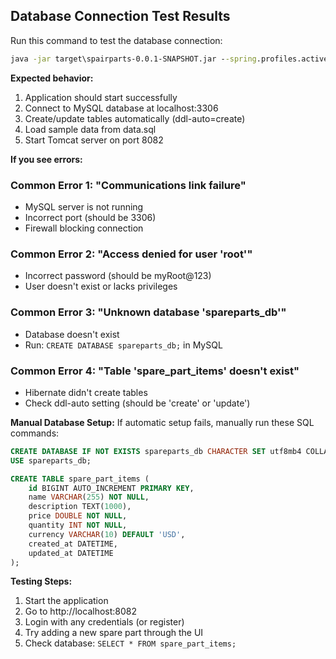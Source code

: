 ## Database Connection Test Results

Run this command to test the database connection:

```cmd
java -jar target\spairparts-0.0.1-SNAPSHOT.jar --spring.profiles.active=dev
```

**Expected behavior:**
1. Application should start successfully
2. Connect to MySQL database at localhost:3306
3. Create/update tables automatically (ddl-auto=create)
4. Load sample data from data.sql
5. Start Tomcat server on port 8082

**If you see errors:**

### Common Error 1: "Communications link failure"
- MySQL server is not running
- Incorrect port (should be 3306)
- Firewall blocking connection

### Common Error 2: "Access denied for user 'root'"
- Incorrect password (should be myRoot@123)
- User doesn't exist or lacks privileges

### Common Error 3: "Unknown database 'spareparts_db'"
- Database doesn't exist
- Run: `CREATE DATABASE spareparts_db;` in MySQL

### Common Error 4: "Table 'spare_part_items' doesn't exist"
- Hibernate didn't create tables
- Check ddl-auto setting (should be 'create' or 'update')

**Manual Database Setup:**
If automatic setup fails, manually run these SQL commands:

```sql
CREATE DATABASE IF NOT EXISTS spareparts_db CHARACTER SET utf8mb4 COLLATE utf8mb4_unicode_ci;
USE spareparts_db;

CREATE TABLE spare_part_items (
    id BIGINT AUTO_INCREMENT PRIMARY KEY,
    name VARCHAR(255) NOT NULL,
    description TEXT(1000),
    price DOUBLE NOT NULL,
    quantity INT NOT NULL,
    currency VARCHAR(10) DEFAULT 'USD',
    created_at DATETIME,
    updated_at DATETIME
);
```

**Testing Steps:**
1. Start the application
2. Go to http://localhost:8082
3. Login with any credentials (or register)
4. Try adding a new spare part through the UI
5. Check database: `SELECT * FROM spare_part_items;`
